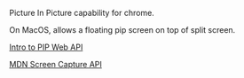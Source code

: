 Picture In Picture capability for chrome.

On MacOS, allows a floating pip screen on top of split screen.

[Intro to PIP Web API](https://css-tricks.com/an-introduction-to-the-picture-in-picture-web-api/)

[MDN Screen Capture API](https://developer.mozilla.org/en-US/docs/Web/API/Screen_Capture_API)


